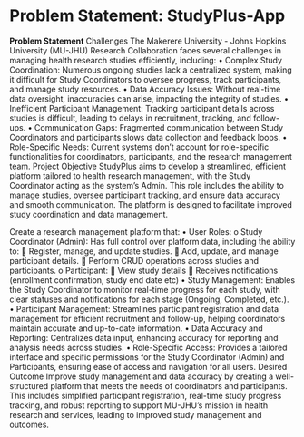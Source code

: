 # Problem Statement: StudyPlus-App
**Problem Statement**
Challenges
The Makerere University - Johns Hopkins University (MU-JHU) Research Collaboration faces several challenges in managing health research studies efficiently, including:
•	Complex Study Coordination: Numerous ongoing studies lack a centralized system, making it difficult for Study Coordinators to oversee progress, track participants, and manage study resources.
•	Data Accuracy Issues: Without real-time data oversight, inaccuracies can arise, impacting the integrity of studies.
•	Inefficient Participant Management: Tracking participant details across studies is difficult, leading to delays in recruitment, tracking, and follow-ups.
•	Communication Gaps: Fragmented communication between Study Coordinators and participants slows data collection and feedback loops.
•	Role-Specific Needs: Current systems don’t account for role-specific functionalities for coordinators, participants, and the research management team.
Project Objective
StudyPlus aims to develop a streamlined, efficient platform tailored to health research management, with the Study Coordinator acting as the system’s Admin. This role includes the ability to manage studies, oversee participant tracking, and ensure data accuracy and smooth communication. The platform is designed to facilitate improved study coordination and data management.

Create a research management platform that:
•	User Roles:
o	Study Coordinator (Admin): Has full control over platform data, including the ability to:
	Register, manage, and update studies.
	Add, update, and manage participant details.
	Perform CRUD operations across studies and participants.
o	Participant: 
	View study details
	Receives notifications (enrollment confirmation, study end date etc)
•	Study Management: Enables the Study Coordinator to monitor real-time progress for each study, with clear statuses and notifications for each stage (Ongoing, Completed, etc.).
•	Participant Management: Streamlines participant registration and data management for efficient recruitment and follow-up, helping coordinators maintain accurate and up-to-date information.
•	Data Accuracy and Reporting: Centralizes data input, enhancing accuracy for reporting and analysis needs across studies.
•	Role-Specific Access: Provides a tailored interface and specific permissions for the Study Coordinator (Admin) and Participants, ensuring ease of access and navigation for all users.
Desired Outcome
Improve study management and data accuracy by creating a well-structured platform that meets the needs of coordinators and participants. This includes simplified participant registration, real-time study progress tracking, and robust reporting to support MU-JHU’s mission in health research and services, leading to improved study management and outcomes.
